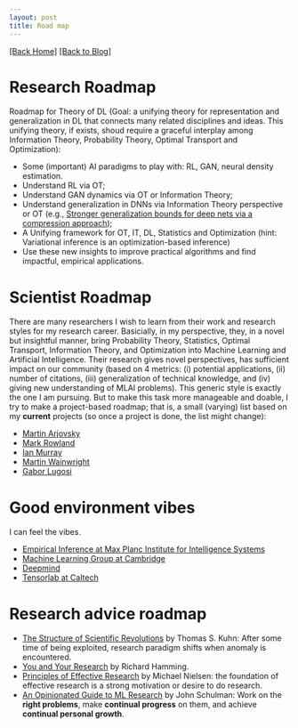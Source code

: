```yaml
---
layout: post
title: Road map 
---  
```

[[Back Home]](/)  [[Back to Blog]](/blogs/post)     

# Research Roadmap   
Roadmap for Theory of DL (Goal: a unifying theory for representation and generalization in DL that connects many related disciplines and ideas. This unifying theory, if exists, shoud require a graceful interplay among Information Theory, Probability Theory, Optimal Transport and Optimization): 
* Some (important) AI paradigms to play with: RL, GAN, neural density estimation.  
* Understand RL via OT;  
* Understand GAN dynamics via OT or Information Theory;  
* Understand generalization in DNNs via Information Theory perspective or OT (e.g., [Stronger generalization bounds for deep nets via a compression approach](https://arxiv.org/pdf/1802.05296.pdf));   
* A Unifying framework for OT, IT, DL, Statistics and Optimization (hint: Variational inference is an optimization-based inference)
* Use these new insights to improve practical algorithms and find impactful, empirical applications. 

# Scientist Roadmap 

There are many researchers I wish to learn from their work and research styles for my research career. Basicially, in my perspective, they, in a novel but insightful manner, bring Probability Theory, Statistics, Optimal Transport, Information Theory, and Optimization into Machine Learning and Artificial Intelligence. Their research gives novel perspectives, has sufficient impact on our community (based on 4 metrics: (i) potential applications, (ii) number of citations, (iii) generalization of technical knowledge, and (iv) giving new understanding of MLAI problems). This generic style is exactly the one I am pursuing. But to make this task more manageable and doable, I try to make a project-based roadmap; that is, a small (varying) list based on my <b>current</b> projects (so once a project is done, the list might change):

* [Martin Arjovsky](https://scholar.google.com/citations?user=A6qfFPkAAAAJ&hl=en)
* [Mark Rowland](https://sites.google.com/view/markrowland) 
* [Ian Murray](https://homepages.inf.ed.ac.uk/imurray2/)  
* [Martin Wainwright](https://scholar.google.com/citations?user=J5Rvh6gAAAAJ&hl=en)  
* [Gabor Lugosi](https://scholar.google.com/citations?user=WgPhMfwAAAAJ&hl=en)  

# Good environment vibes 
I can feel the vibes.
* [Empirical Inference at Max Planc Institute for Intelligence Systems](https://ei.is.tuebingen.mpg.de/publications)  
* [Machine Learning Group at Cambridge](http://mlg.eng.cam.ac.uk/pub/)  
* [Deepmind](https://deepmind.com/)
* [Tensorlab at Caltech](http://tensorlab.cms.caltech.edu/users/anima/publications.html)

# Research advice roadmap  

* [The Structure of Scientific Revolutions](https://www.uky.edu/~eushe2/Pajares/kuhnsyn.html) by Thomas S. Kuhn: After some time of being exploited, research paradigm shifts when anomaly is encountered. 
* [You and Your Research](http://www.cs.virginia.edu/~robins/YouAndYourResearch.html) by Richard Hamming. 
* [Principles of Effective Research](http://michaelnielsen.org/blog/principles-of-effective-research/) by Michael Nielsen: the foundation of effective research is a strong motivation or desire to do research. 
* [An Opinionated Guide to ML Research](http://joschu.net/blog/opinionated-guide-ml-research.html) by John Schulman: Work on the **right problems**, make **continual progress** on them, and achieve **continual personal growth**.  